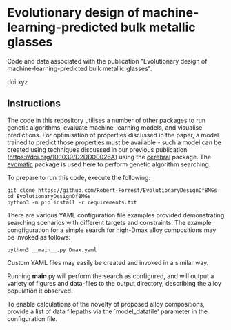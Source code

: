 # Evolutionary design of machine-learning-predicted bulk metallic glasses

Code and data associated with the publication "Evolutionary design of
machine-learning-predicted bulk metallic glasses".

doi:xyz

## Instructions

The code in this repository utilises a number of other packages to run genetic
algorithms, evaluate machine-learning models, and visualise predictions. For
optimisation of properties discussed in the paper, a model trained to predict
those properties must be available - such a model can be created using
techniques discussed in our previous publication
(https://doi.org/10.1039/D2DD00026A) using the
[cerebral](https://github.com/Robert-Forrest/cerebral) package. The
[evomatic](https://github.com/Robert-Forrest/evomatic) package is used here to
perform genetic algorithm searching.

To prepare to run this code, execute the following:

```
git clone https://github.com/Robert-Forrest/EvolutionaryDesignOfBMGs
cd EvolutionaryDesignOfBMGs
python3 -m pip install -r requirements.txt
```

There are various YAML configuration file examples provided demonstrating
searching scenarios with different targets and constraints. The example
congfiguration for a simple search for high-Dmax alloy compositions may be
invoked as follows:

```
python3 __main__.py Dmax.yaml
```

Custom YAML files may easily be created and invoked in a similar way. 

Running __main__.py will perform the search as configured, and will output a
variety of figures and data-files to the output directory, describing the alloy
population it observed.

To enable calculations of the novelty of proposed alloy compositions, provide a
list of data filepaths via the `model_datafile' parameter in the configuration
file.
